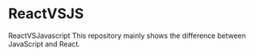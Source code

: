 # ReactVSJS
ReactVSJavascript
This repository mainly shows the difference between JavaScript and React.
